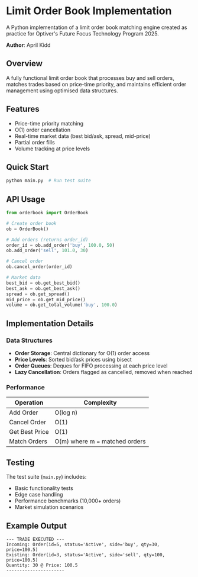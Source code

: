 # Limit Order Book Implementation

A Python implementation of a limit order book matching engine created as practice for Optiver's Future Focus Technology Program 2025.

**Author**: April Kidd

## Overview

A fully functional limit order book that processes buy and sell orders, matches trades based on price-time priority, and maintains efficient order management using optimised data structures.

## Features

- Price-time priority matching
- O(1) order cancellation
- Real-time market data (best bid/ask, spread, mid-price)
- Partial order fills
- Volume tracking at price levels

## Quick Start

```bash
python main.py  # Run test suite
```

## API Usage

```python
from orderbook import OrderBook

# Create order book
ob = OrderBook()

# Add orders (returns order_id)
order_id = ob.add_order('buy', 100.0, 50)
ob.add_order('sell', 101.0, 30)

# Cancel order
ob.cancel_order(order_id)

# Market data
best_bid = ob.get_best_bid()
best_ask = ob.get_best_ask()
spread = ob.get_spread()
mid_price = ob.get_mid_price()
volume = ob.get_total_volume('buy', 100.0)
```

## Implementation Details

### Data Structures
- **Order Storage**: Central dictionary for O(1) order access
- **Price Levels**: Sorted bid/ask prices using bisect
- **Order Queues**: Deques for FIFO processing at each price level
- **Lazy Cancellation**: Orders flagged as cancelled, removed when reached

### Performance
| Operation | Complexity |
|-----------|------------|
| Add Order | O(log n) |
| Cancel Order | O(1) |
| Get Best Price | O(1) |
| Match Orders | O(m) where m = matched orders |

## Testing

The test suite (`main.py`) includes:
- Basic functionality tests
- Edge case handling
- Performance benchmarks (10,000+ orders)
- Market simulation scenarios

## Example Output

```
--- TRADE EXECUTED ---
Incoming: Order(id=5, status='Active', side='buy', qty=30, price=100.5)
Existing: Order(id=3, status='Active', side='sell', qty=100, price=100.5)
Quantity: 30 @ Price: 100.5
----------------------
```
